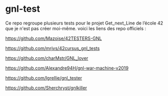 # gnl-test

Ce repo regroupe plusieurs tests pour le projet Get_next_Line de l’école 42 que je n'est pas créer moi-même.
voici les liens des repo officiels :

https://github.com/Mazoise/42TESTERS-GNL

https://github.com/mrjvs/42cursus_gnl_tests

https://github.com/charMstr/GNL_lover

https://github.com/Alexandre94H/gnl-war-machine-v2019

https://github.com/lgrellie/gnl_tester

https://github.com/Sherchryst/gnlkiller
